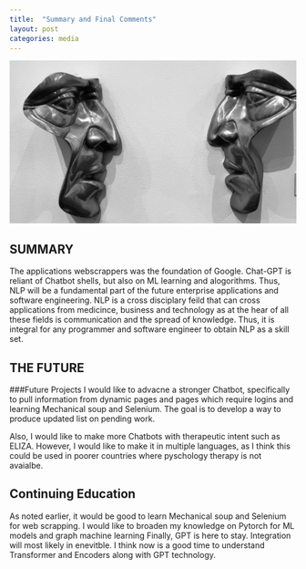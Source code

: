 ```yaml
---
title:  "Summary and Final Comments"
layout: post
categories: media
---
```


![Swiss Alps](https://github.com/jacobvillegas/contrast/blob/master/assets/cool.jpeg)


## SUMMARY
The applications webscrappers was the foundation of Google. Chat-GPT is reliant of Chatbot shells, but also on ML learning and alogorithms. Thus, NLP will be a fundamental part of the future enterprise applications and software engineering. NLP is a cross disciplary feild that can cross applications from medicince, business and technology as at the hear of all these fields is communication and the spread of knowledge. Thus, it is integral for any programmer and software engineer to obtain NLP as a skill set.

## THE FUTURE
###Future Projects
I would like to advacne a stronger Chatbot, specifically to pull information from dynamic pages and pages which require logins and learning Mechanical soup and Selenium. The goal is to develop a way to produce updated list on pending work.

Also, I would like to make more Chatbots with therapeutic intent such as ELIZA. However, I would like to make it in multiple languages, as I think this could be used in poorer countries where pyschology therapy is not avaialbe.

## Continuing Education
As noted earlier, it would be good to learn Mechanical soup and Selenium for web scrapping.
I would like to broaden my knowledge on Pytorch for ML models and graph machine learning
Finally, GPT is here to stay. Integration will most likely in enevitble. I think now is a good time to understand Transformer and Encoders along with GPT technology.

